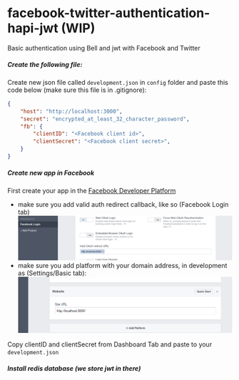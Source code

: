 # facebook-twitter-authentication-hapi-jwt (WIP)
Basic authentication using Bell and jwt with Facebook and Twitter

##### Create the following file:

Create new json file called ```development.json``` in ```config``` folder and paste this code below (make sure this file is in .gitignore):

```json
{
	"host": "http://localhost:3000",
	"secret": "encrypted_at_least_32_character_password",
	"fb": {
		"clientID": "<Facebook client id>",
		"clientSecret": "<Facebook client secret>",
	}
}

```

##### Create new app in Facebook

First create your app in the [Facebook Developer Platform](http://developers.facebook.com)
 - make sure you add valid auth redirect callback, like so (Facebook Login tab)
 ![auth-callback](images/fb-callback.png)
 - make sure you add platform with your domain address, in development as (Settings/Basic tab):
 ![basic-add](images/add-domain-fb.png)

Copy clientID and clientSecret from Dashboard Tab and paste to your ```development.json```

##### Install redis database (we store jwt in there)
